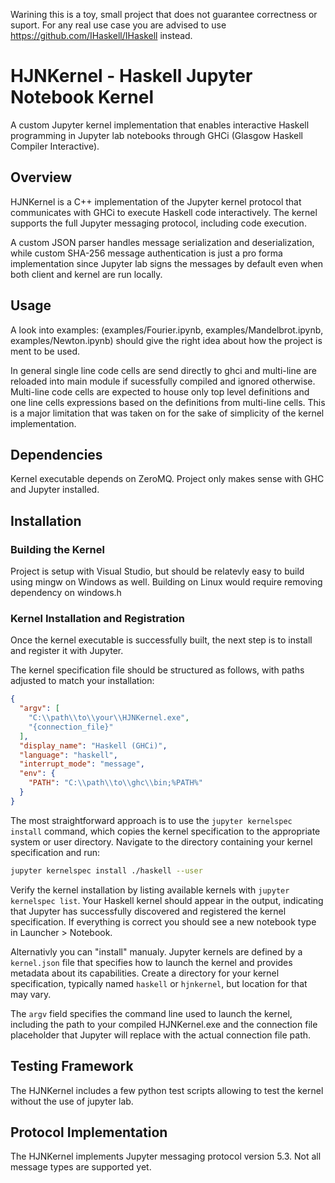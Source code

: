 Warining this is a toy, small project that does not guarantee correctness or suport. For any real use case you are advised to use https://github.com/IHaskell/IHaskell instead.

# HJNKernel - Haskell Jupyter Notebook Kernel

A custom Jupyter kernel implementation that enables interactive Haskell programming in Jupyter lab notebooks through GHCi (Glasgow Haskell Compiler Interactive).

## Overview

HJNKernel is a C++ implementation of the Jupyter kernel protocol that communicates with GHCi to execute Haskell code interactively. The kernel supports the full Jupyter messaging protocol, including code execution.

A custom JSON parser handles message serialization and deserialization, while custom SHA-256 message authentication is just a pro forma implementation since Jupyter lab signs the messages by default even when both client and kernel are run locally.

## Usage

A look into examples: (examples/Fourier.ipynb, examples/Mandelbrot.ipynb, examples/Newton.ipynb) should give the right idea about how the project is ment to be used.

In general single line code cells are send directly to ghci and multi-line are reloaded into main module if sucessfully compiled and ignored otherwise. Multi-line code cells are expected to house only top level definitions and one line cells expressions based on the definitions from multi-line cells. This is a major limitation that was taken on for the sake of simplicity of the kernel implementation.

## Dependencies

Kernel executable depends on ZeroMQ. Project only makes sense with GHC and Jupyter installed.

## Installation

### Building the Kernel

Project is setup with Visual Studio, but should be relatevly easy to build using mingw on Windows as well. Building on Linux would require removing dependency on windows.h

### Kernel Installation and Registration

Once the kernel executable is successfully built, the next step is to install and register it with Jupyter. 

The kernel specification file should be structured as follows, with paths adjusted to match your installation:

```json
{
  "argv": [
    "C:\\path\\to\\your\\HJNKernel.exe",
    "{connection_file}"
  ],
  "display_name": "Haskell (GHCi)",
  "language": "haskell",
  "interrupt_mode": "message",
  "env": {
    "PATH": "C:\\path\\to\\ghc\\bin;%PATH%"
  }
}
```

The most straightforward approach is to use the `jupyter kernelspec install` command, which copies the kernel specification to the appropriate system or user directory. Navigate to the directory containing your kernel specification and run:

```bash
jupyter kernelspec install ./haskell --user
```
Verify the kernel installation by listing available kernels with `jupyter kernelspec list`. Your Haskell kernel should appear in the output, indicating that Jupyter has successfully discovered and registered the kernel specification. If everything is correct you should see a new notebook type in Launcher > Notebook.

Alternativly you can "install" manualy. Jupyter kernels are defined by a `kernel.json` file that specifies how to launch the kernel and provides metadata about its capabilities.  Create a directory for your kernel specification, typically named `haskell` or `hjnkernel`, but location for that may vary.

The `argv` field specifies the command line used to launch the kernel, including the path to your compiled HJNKernel.exe and the connection file placeholder that Jupyter will replace with the actual connection file path.

## Testing Framework

The HJNKernel includes a few python test scripts allowing to test the kernel without the use of jupyter lab.

## Protocol Implementation

The HJNKernel implements Jupyter messaging protocol version 5.3. Not all message types are supported yet.
